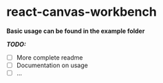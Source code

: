 # react-canvas-workbench

**Basic usage can be found in the example folder**

**_TODO:_**

- [ ] More complete readme
- [ ] Documentation on usage
- [ ] ...
